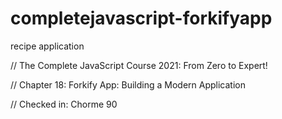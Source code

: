 # completejavascript-forkifyapp
 recipe application

// The Complete JavaScript Course 2021: From Zero to Expert!

// Chapter 18: Forkify App: Building a Modern Application

// Checked in: Chorme 90